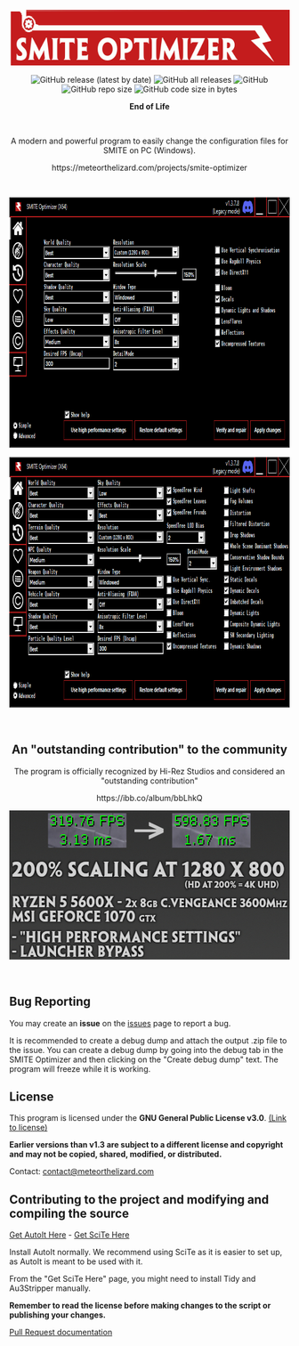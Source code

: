 <p align="center">
 <img width="600" height="100" src="https://raw.githubusercontent.com/MeteorTheLizard/SMITE-Optimizer-Update/master/SO_Logo.gif">
</p>

<p align="center"><img alt="GitHub release (latest by date)" src="https://img.shields.io/github/v/release/MeteorTheLizard/SMITE-Optimizer"> <img alt="GitHub all releases" src="https://img.shields.io/github/downloads/MeteorTheLizard/SMITE-Optimizer/total"> <img alt="GitHub" src="https://img.shields.io/github/license/MeteorTheLizard/SMITE-Optimizer"> <img alt="GitHub repo size" src="https://img.shields.io/github/repo-size/MeteorTheLizard/SMITE-Optimizer"> <img alt="GitHub code size in bytes" src="https://img.shields.io/github/languages/code-size/MeteorTheLizard/SMITE-Optimizer"></p>

<p align="center"><strong>End of Life</strong></p>

<br>

<p align="center">A modern and powerful program to easily change the configuration files for SMITE on PC (Windows).</p>

<p align="center">https://meteorthelizard.com/projects/smite-optimizer</p>

<br>

<p align="center">
 <img width="810" height="450" src="https://raw.githubusercontent.com/MeteorTheLizard/SMITE-Optimizer-Update/master/pic_1.jpg" />
</p>
<p align="center">
 <img width="810" height="450" src="https://raw.githubusercontent.com/MeteorTheLizard/SMITE-Optimizer-Update/master/pic_2.jpg" />
</p>

<br>

<h2 align="center"><strong>An "outstanding contribution" to the community</strong></h2>

<p align="center">The program is officially recognized by Hi-Rez Studios and considered an "outstanding contribution"</p>

<p align="center">https://ibb.co/album/bbLhkQ</p>

<p align="center">
 <img width="558" height="268" src="https://raw.githubusercontent.com/MeteorTheLizard/SMITE-Optimizer-Update/master/promo.jpg" />
</p>

<br>

<h2><strong>Bug Reporting</strong></h2>

You may create an <strong>issue</strong> on the <a href="https://github.com/MeteorTheLizard/SMITE-Optimizer/issues">issues</a> page to report a bug.

It is recommended to create a debug dump and attach the output .zip file to the issue. You can create a debug dump by going into the debug tab in the SMITE Optimizer and then clicking on the "Create debug dump" text. The program will freeze while it is working.

## License

This program is licensed under the <strong>GNU General Public License v3.0</strong>. <a href="https://github.com/MeteorTheLizard/SMITE-Optimizer/blob/master/LICENSE">(Link to license)</a>

<strong>Earlier versions than v1.3 are subject to a different license and copyright and may not be copied, shared, modified, or distributed.</strong>

Contact: contact@meteorthelizard.com

## Contributing to the project and modifying and compiling the source

[Get AutoIt Here](https://www.autoitscript.com/site/autoit/downloads/) - [Get SciTe Here](https://www.autoitscript.com/site/autoit-script-editor/downloads/)

Install AutoIt normally. We recommend using SciTe as it is easier to set up, as AutoIt is meant to be used with it.

From the "Get SciTe Here" page, you might need to install Tidy and Au3Stripper manually.

<strong>Remember to read the license before making changes to the script or publishing your changes.</strong>

[Pull Request documentation](https://docs.github.com/en/github/collaborating-with-issues-and-pull-requests/about-pull-requests)